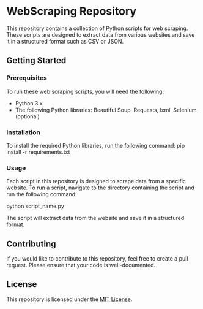 
# WebScraping Repository

This repository contains a collection of Python scripts for web scraping. These scripts are designed to extract data from various websites and save it in a structured format such as CSV or JSON.

## Getting Started

### Prerequisites

To run these web scraping scripts, you will need the following:

- Python 3.x
- The following Python libraries: Beautiful Soup, Requests, lxml, Selenium (optional)

### Installation

To install the required Python libraries, run the following command:
pip install -r requirements.txt


### Usage

Each script in this repository is designed to scrape data from a specific website. To run a script, navigate to the directory containing the script and run the following command:

python script_name.py


The script will extract data from the website and save it in a structured format.

## Contributing

If you would like to contribute to this repository, feel free to create a pull request. Please ensure that your code is well-documented.

## License

This repository is licensed under the [MIT License](https://opensource.org/licenses/MIT).
